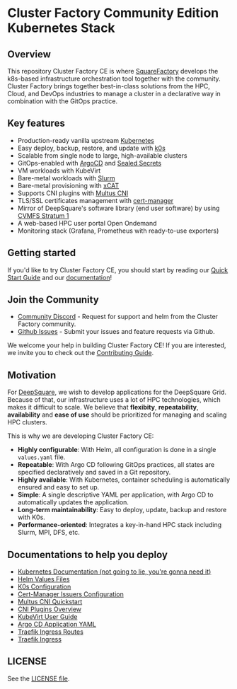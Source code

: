 # Cluster Factory Community Edition Kubernetes Stack

## Overview

This repository Cluster Factory CE is where [SquareFactory](https://www.squarefactory.io) develops the k8s-based infrastructure orchestration tool together with the community. Cluster Factory brings together best-in-class solutions from the HPC, Cloud, and DevOps industries to manage a cluster in a declarative way in combination with the GitOps practice.

## Key features

- Production-ready vanilla upstream [Kubernetes](https://docs.clusterfactory.io/docs/main-concepts/k0s)
- Easy deploy, backup, restore, and update with [k0s](https://docs.clusterfactory.io/docs/main-concepts/k0s)
- Scalable from single node to large, high-available clusters
- GitOps-enabled with [ArgoCD](https://docs.clusterfactory.io/docs/main-concepts/gitops/argocd) and [Sealed Secrets](https://docs.clusterfactory.io/docs/main-concepts/gitops/sealed-secrets)
- VM workloads with KubeVirt
- Bare-metal workloads with [Slurm](https://docs.clusterfactory.io/docs/main-concepts/apps/slurm)
- Bare-metal provisioning with [xCAT](https://docs.clusterfactory.io/docs/main-concepts/apps/xcat)
- Supports CNI plugins with [Multus CNI](https://docs.clusterfactory.io/docs/main-concepts/core-network/multus-cni)
- TLS/SSL certificates management with [cert-manager](https://docs.clusterfactory.io/docs/main-concepts/gitops/cert-manager)
- Mirror of DeepSquare's software library (end user software) by using [CVMFS Stratum 1](https://docs.clusterfactory.io/docs/main-concepts/apps/cvmfs)
- A web-based HPC user portal Open Ondemand
- Monitoring stack (Grafana, Prometheus with ready-to-use exporters)

## Getting started

If you'd like to try Cluster Factory CE, you should start by reading our [Quick Start Guide](https://docs.clusterfactory.io/docs/getting-started/requirements-recommendations) and our [documentation](https://docs.clusterfactory.io/docs/overview/welcome)!

## Join the Community

- [Community Discord](https://discord.gg/zt4GF5HYHX) - Request for support and helm from the Cluster Factory community.
- [Github Issues](https://github.com/SquareFactory/cluster-factory-ce/issues) - Submit your issues and feature requests via Github.

We welcome your help in building Cluster Factory CE! If you are interested, we invite you to check
out the [Contributing Guide](./CONTRIBUTING.md).

## Motivation

For [DeepSquare](https://deepsquare.io), we wish to develop applications for the DeepSquare Grid. Because of that, our infrastructure uses a lot of HPC technologies,
which makes it difficult to scale. We believe that **flexibity**, **repeatability**, **availability** and **ease of use** should be prioritized
for managing and scaling HPC clusters.

This is why we are developing Cluster Factory CE:

- **Highly configurable**: With Helm, all configuration is done in a single `values.yaml` file.
- **Repeatable**: With Argo CD following GitOps practices, all states are specified declaratively and saved in a Git repository.
- **Highly available**: With Kubernetes, container scheduling is automatically ensured and easy to set up.
- **Simple**: A single descriptive YAML per application, with Argo CD to automatically updates the application.
- **Long-term maintainability**: Easy to deploy, update, backup and restore with K0s.
- **Performance-oriented**: Integrates a key-in-hand HPC stack including Slurm, MPI, DFS, etc.

## Documentations to help you deploy

- [Kubernetes Documentation (not going to lie, you're gonna need it)](https://kubernetes.io/docs/concepts/)
- [Helm Values Files](https://helm.sh/docs/chart_template_guide/values_files/)
- [K0s Configuration](https://docs.k0sproject.io/v1.23.5+k0s.0/configuration/)
- [Cert-Manager Issuers Configuration](https://cert-manager.io/docs/configuration/)
- [Multus CNI Quickstart](https://github.com/k8snetworkplumbingwg/multus-cni/blob/master/docs/quickstart.md)
- [CNI Plugins Overview](https://www.cni.dev/plugins/current/)
- [KubeVirt User Guide](https://kubevirt.io/user-guide/)
- [Argo CD Application YAML](https://github.com/argoproj/argo-cd/blob/master/docs/operator-manual/application.yaml)
- [Traefik Ingress Routes](https://doc.traefik.io/traefik/routing/providers/kubernetes-crd/)
- [Traefik Ingress](https://doc.traefik.io/traefik/routing/providers/kubernetes-ingress/)

## LICENSE

See the [LICENSE file](./LICENSE).

